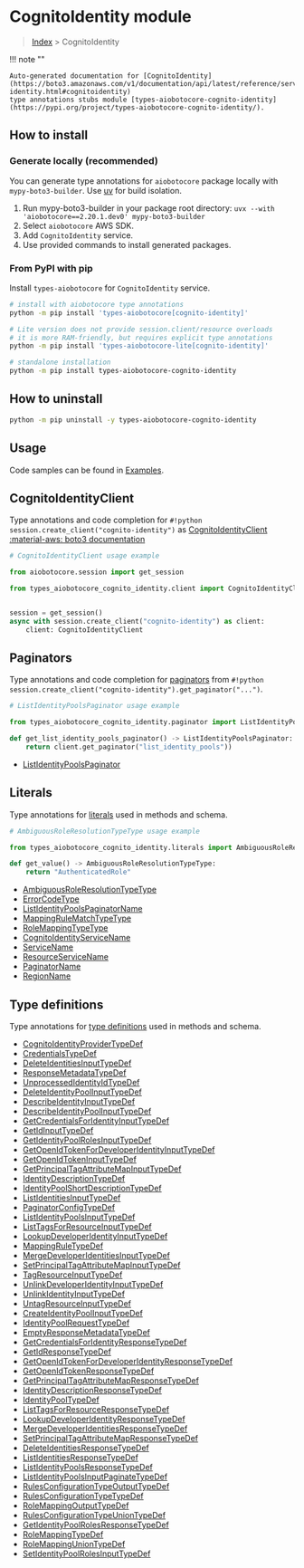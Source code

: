 # CognitoIdentity module

> [Index](../README.md) > CognitoIdentity


!!! note ""

    Auto-generated documentation for [CognitoIdentity](https://boto3.amazonaws.com/v1/documentation/api/latest/reference/services/cognito-identity.html#cognitoidentity)
    type annotations stubs module [types-aiobotocore-cognito-identity](https://pypi.org/project/types-aiobotocore-cognito-identity/).

## How to install

### Generate locally (recommended)

You can generate type annotations for `aiobotocore` package locally with `mypy-boto3-builder`.
Use [uv](https://docs.astral.sh/uv/getting-started/installation/) for build isolation.

1. Run mypy-boto3-builder in your package root directory: `uvx --with 'aiobotocore==2.20.1.dev0' mypy-boto3-builder`
1. Select `aiobotocore` AWS SDK.
1. Add `CognitoIdentity` service.
1. Use provided commands to install generated packages.



### From PyPI with pip

Install `types-aiobotocore` for `CognitoIdentity` service.

```bash
# install with aiobotocore type annotations
python -m pip install 'types-aiobotocore[cognito-identity]'

# Lite version does not provide session.client/resource overloads
# it is more RAM-friendly, but requires explicit type annotations
python -m pip install 'types-aiobotocore-lite[cognito-identity]'

# standalone installation
python -m pip install types-aiobotocore-cognito-identity
```



## How to uninstall

```bash
python -m pip uninstall -y types-aiobotocore-cognito-identity
```

## Usage

Code samples can be found in [Examples](./usage.md).

## CognitoIdentityClient

Type annotations and code completion for  `#!python session.create_client("cognito-identity")` as [CognitoIdentityClient](./client.md)
[:material-aws: boto3 documentation](https://boto3.amazonaws.com/v1/documentation/api/latest/reference/services/cognito-identity.html#CognitoIdentity.Client)

```python
# CognitoIdentityClient usage example

from aiobotocore.session import get_session

from types_aiobotocore_cognito_identity.client import CognitoIdentityClient


session = get_session()
async with session.create_client("cognito-identity") as client:
    client: CognitoIdentityClient
```


## Paginators

Type annotations and code completion for
[paginators](./paginators.md)
from `#!python session.create_client("cognito-identity").get_paginator("...")`.

```python
# ListIdentityPoolsPaginator usage example

from types_aiobotocore_cognito_identity.paginator import ListIdentityPoolsPaginator

def get_list_identity_pools_paginator() -> ListIdentityPoolsPaginator:
    return client.get_paginator("list_identity_pools"))
```

- [ListIdentityPoolsPaginator](./paginators.md#listidentitypoolspaginator)








## Literals

Type annotations for [literals](./literals.md) used in methods and schema.

```python
# AmbiguousRoleResolutionTypeType usage example

from types_aiobotocore_cognito_identity.literals import AmbiguousRoleResolutionTypeType

def get_value() -> AmbiguousRoleResolutionTypeType:
    return "AuthenticatedRole"
```

- [AmbiguousRoleResolutionTypeType](./literals.md#ambiguousroleresolutiontypetype)
- [ErrorCodeType](./literals.md#errorcodetype)
- [ListIdentityPoolsPaginatorName](./literals.md#listidentitypoolspaginatorname)
- [MappingRuleMatchTypeType](./literals.md#mappingrulematchtypetype)
- [RoleMappingTypeType](./literals.md#rolemappingtypetype)
- [CognitoIdentityServiceName](./literals.md#cognitoidentityservicename)
- [ServiceName](./literals.md#servicename)
- [ResourceServiceName](./literals.md#resourceservicename)
- [PaginatorName](./literals.md#paginatorname)
- [RegionName](./literals.md#regionname)




## Type definitions

Type annotations for [type definitions](./type_defs.md) used in methods and schema.

- [CognitoIdentityProviderTypeDef](./type_defs.md#cognitoidentityprovidertypedef)
- [CredentialsTypeDef](./type_defs.md#credentialstypedef)
- [DeleteIdentitiesInputTypeDef](./type_defs.md#deleteidentitiesinputtypedef)
- [ResponseMetadataTypeDef](./type_defs.md#responsemetadatatypedef)
- [UnprocessedIdentityIdTypeDef](./type_defs.md#unprocessedidentityidtypedef)
- [DeleteIdentityPoolInputTypeDef](./type_defs.md#deleteidentitypoolinputtypedef)
- [DescribeIdentityInputTypeDef](./type_defs.md#describeidentityinputtypedef)
- [DescribeIdentityPoolInputTypeDef](./type_defs.md#describeidentitypoolinputtypedef)
- [GetCredentialsForIdentityInputTypeDef](./type_defs.md#getcredentialsforidentityinputtypedef)
- [GetIdInputTypeDef](./type_defs.md#getidinputtypedef)
- [GetIdentityPoolRolesInputTypeDef](./type_defs.md#getidentitypoolrolesinputtypedef)
- [GetOpenIdTokenForDeveloperIdentityInputTypeDef](./type_defs.md#getopenidtokenfordeveloperidentityinputtypedef)
- [GetOpenIdTokenInputTypeDef](./type_defs.md#getopenidtokeninputtypedef)
- [GetPrincipalTagAttributeMapInputTypeDef](./type_defs.md#getprincipaltagattributemapinputtypedef)
- [IdentityDescriptionTypeDef](./type_defs.md#identitydescriptiontypedef)
- [IdentityPoolShortDescriptionTypeDef](./type_defs.md#identitypoolshortdescriptiontypedef)
- [ListIdentitiesInputTypeDef](./type_defs.md#listidentitiesinputtypedef)
- [PaginatorConfigTypeDef](./type_defs.md#paginatorconfigtypedef)
- [ListIdentityPoolsInputTypeDef](./type_defs.md#listidentitypoolsinputtypedef)
- [ListTagsForResourceInputTypeDef](./type_defs.md#listtagsforresourceinputtypedef)
- [LookupDeveloperIdentityInputTypeDef](./type_defs.md#lookupdeveloperidentityinputtypedef)
- [MappingRuleTypeDef](./type_defs.md#mappingruletypedef)
- [MergeDeveloperIdentitiesInputTypeDef](./type_defs.md#mergedeveloperidentitiesinputtypedef)
- [SetPrincipalTagAttributeMapInputTypeDef](./type_defs.md#setprincipaltagattributemapinputtypedef)
- [TagResourceInputTypeDef](./type_defs.md#tagresourceinputtypedef)
- [UnlinkDeveloperIdentityInputTypeDef](./type_defs.md#unlinkdeveloperidentityinputtypedef)
- [UnlinkIdentityInputTypeDef](./type_defs.md#unlinkidentityinputtypedef)
- [UntagResourceInputTypeDef](./type_defs.md#untagresourceinputtypedef)
- [CreateIdentityPoolInputTypeDef](./type_defs.md#createidentitypoolinputtypedef)
- [IdentityPoolRequestTypeDef](./type_defs.md#identitypoolrequesttypedef)
- [EmptyResponseMetadataTypeDef](./type_defs.md#emptyresponsemetadatatypedef)
- [GetCredentialsForIdentityResponseTypeDef](./type_defs.md#getcredentialsforidentityresponsetypedef)
- [GetIdResponseTypeDef](./type_defs.md#getidresponsetypedef)
- [GetOpenIdTokenForDeveloperIdentityResponseTypeDef](./type_defs.md#getopenidtokenfordeveloperidentityresponsetypedef)
- [GetOpenIdTokenResponseTypeDef](./type_defs.md#getopenidtokenresponsetypedef)
- [GetPrincipalTagAttributeMapResponseTypeDef](./type_defs.md#getprincipaltagattributemapresponsetypedef)
- [IdentityDescriptionResponseTypeDef](./type_defs.md#identitydescriptionresponsetypedef)
- [IdentityPoolTypeDef](./type_defs.md#identitypooltypedef)
- [ListTagsForResourceResponseTypeDef](./type_defs.md#listtagsforresourceresponsetypedef)
- [LookupDeveloperIdentityResponseTypeDef](./type_defs.md#lookupdeveloperidentityresponsetypedef)
- [MergeDeveloperIdentitiesResponseTypeDef](./type_defs.md#mergedeveloperidentitiesresponsetypedef)
- [SetPrincipalTagAttributeMapResponseTypeDef](./type_defs.md#setprincipaltagattributemapresponsetypedef)
- [DeleteIdentitiesResponseTypeDef](./type_defs.md#deleteidentitiesresponsetypedef)
- [ListIdentitiesResponseTypeDef](./type_defs.md#listidentitiesresponsetypedef)
- [ListIdentityPoolsResponseTypeDef](./type_defs.md#listidentitypoolsresponsetypedef)
- [ListIdentityPoolsInputPaginateTypeDef](./type_defs.md#listidentitypoolsinputpaginatetypedef)
- [RulesConfigurationTypeOutputTypeDef](./type_defs.md#rulesconfigurationtypeoutputtypedef)
- [RulesConfigurationTypeTypeDef](./type_defs.md#rulesconfigurationtypetypedef)
- [RoleMappingOutputTypeDef](./type_defs.md#rolemappingoutputtypedef)
- [RulesConfigurationTypeUnionTypeDef](./type_defs.md#rulesconfigurationtypeuniontypedef)
- [GetIdentityPoolRolesResponseTypeDef](./type_defs.md#getidentitypoolrolesresponsetypedef)
- [RoleMappingTypeDef](./type_defs.md#rolemappingtypedef)
- [RoleMappingUnionTypeDef](./type_defs.md#rolemappinguniontypedef)
- [SetIdentityPoolRolesInputTypeDef](./type_defs.md#setidentitypoolrolesinputtypedef)

